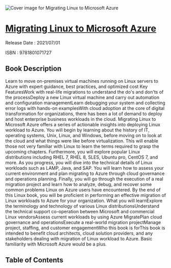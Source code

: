 ![Cover image for Migrating Linux to Microsoft Azure](https://imgdetail.ebookreading.net/cover/cover/202109/EB9781801071727.jpg)

[Migrating Linux to Microsoft Azure](https://ebookreading.net/view/book/Migrating+Linux+to+Microsoft+Azure-EB9781801071727_1.html "Migrating Linux to Microsoft Azure")
====================================================================================================================

Release Date : 2021/07/01

ISBN : 9781801071727

Book Description
-----------------

Learn to move on-premises virtual machines running on Linux servers to Azure with expert guidance, best practices, and optimized cost
Key FeaturesWork with real-life migrations to understand the do's and don'ts of the processDeploy a new Linux virtual machine and carry out automation and configuration managementLearn debugging your system and collecting error logs with hands-on examplesWith cloud adoption at the core of digital transformation for organizations, there has been a lot of demand to deploy and host enterprise business workloads in the cloud. Migrating Linux to Microsoft Azure offers a series of actionable insights into deploying Linux workload to Azure.
You will begin by learning about the history of IT, operating systems, Unix, Linux, and Windows, before moving on to look at the cloud and what things were like before virtualization. This will enable those not very familiar with Linux to learn the terms required to grasp the upcoming chapters. Furthermore, you will explore popular Linux distributions including RHEL 7, RHEL 8, SLES, Ubuntu pro, CentOS 7, and more.
As you progress, you will dive into the technical details of Linux workloads such as LAMP, Java, and SAP. You will learn how to assess your current environment and plan migrating to Azure through cloud governance and operations planning.
Finally, you will go through the execution of a real migration project and learn how to analyze, debug, and recover some common problems Linux on Azure users have encountered.
By the end of this Linux book, you will be proficient in performing an effective migration of Linux workloads to Azure for your organization.
What you will learnExplore the terminology and technology of various Linux distributionsUnderstand the technical support co-operation between Microsoft and commercial Linux vendorsAssess current workloads by using Azure MigratePlan cloud governance and operationsExecute a real-world migration projectManage project, staffing, and customer engagementWho this book is forThis book is intended to benefit cloud architects, cloud solution providers, and any stakeholders dealing with migration of Linux workload to Azure. Basic familiarity with Microsoft Azure would be a plus.


Table of Contents
-----------------

